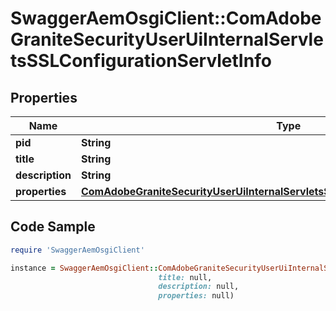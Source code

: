 # SwaggerAemOsgiClient::ComAdobeGraniteSecurityUserUiInternalServletsSSLConfigurationServletInfo

## Properties

Name | Type | Description | Notes
------------ | ------------- | ------------- | -------------
**pid** | **String** |  | [optional] 
**title** | **String** |  | [optional] 
**description** | **String** |  | [optional] 
**properties** | [**ComAdobeGraniteSecurityUserUiInternalServletsSSLConfigurationServletProperties**](ComAdobeGraniteSecurityUserUiInternalServletsSSLConfigurationServletProperties.md) |  | [optional] 

## Code Sample

```ruby
require 'SwaggerAemOsgiClient'

instance = SwaggerAemOsgiClient::ComAdobeGraniteSecurityUserUiInternalServletsSSLConfigurationServletInfo.new(pid: null,
                                 title: null,
                                 description: null,
                                 properties: null)
```


